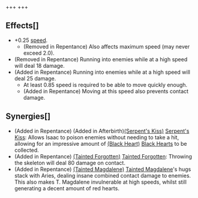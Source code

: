 +++
+++

Effects[]
---------


* +0.25 [speed](/wiki/Speed "Speed").
	+ (Removed in Repentance) Also affects maximum speed (may never exceed 2.0).
* (Removed in Repentance) Running into enemies while at a high speed will deal 18 damage.
* (Added in Repentance) Running into enemies while at a high speed will deal 25 damage.
	+ At least 0.85 speed is required to be able to move quickly enough.
	+ (Added in Repentance) Moving at this speed also prevents contact damage.


Synergies[]
-----------


* (Added in Repentance) (Added in Afterbirth)[(Serpent's Kiss)](/wiki/Serpent%27s_Kiss "Serpent's Kiss") [Serpent's Kiss](/wiki/Serpent%27s_Kiss "Serpent's Kiss"): Allows Isaac to poison enemies without needing to take a hit, allowing for an impressive amount of [(Black Heart)](/wiki/Black_Heart "Black Heart") [Black Hearts](/wiki/Black_Heart "Black Heart") to be collected.
* (Added in Repentance)  [(Tainted Forgotten)](/wiki/Tainted_Forgotten "Tainted Forgotten") [Tainted Forgotten](/wiki/Tainted_Forgotten "Tainted Forgotten"): Throwing the skeleton will deal 80 damage on contact.
* (Added in Repentance)  [(Tainted Magdalene)](/wiki/Tainted_Magdalene "Tainted Magdalene") [Tainted Magdalene](/wiki/Tainted_Magdalene "Tainted Magdalene")'s hugs stack with Aries, dealing insane combined contact damage to enemies. This also makes T. Magdalene invulnerable at high speeds, whilst still generating a decent amount of red hearts.


